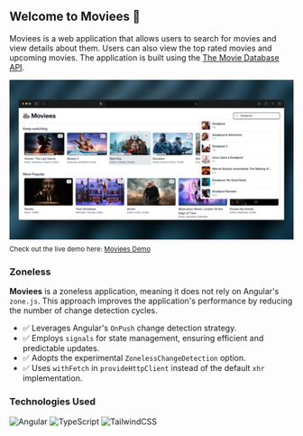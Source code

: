 ## Welcome to **Moviees** :wave:

Moviees is a web application that allows users to search for movies and view details about them. Users can also view the top rated movies and upcoming movies. The application is built using the [The Movie Database API](https://www.themoviedb.org/documentation/api).

![Moviees Logo](./public/readme-header-img.png)
<sub>Check out the live demo here: [Moviees Demo](https://moviees.oussamaati.dev/)</sub>

### Zoneless

**Moviees** is a zoneless application, meaning it does not rely on Angular's `zone.js`. This approach improves the application's performance by reducing the number of change detection cycles.

- ✅ Leverages Angular's `OnPush` change detection strategy.
- ✅ Employs `signals` for state management, ensuring efficient and predictable updates.
- ✅ Adopts the experimental `ZonelessChangeDetection` option.
- ✅ Uses `withFetch` in `provideHttpClient` instead of the default `xhr` implementation.

### Technologies Used

![Angular](https://img.shields.io/badge/angular-%23DD0031.svg?style=for-the-badge&logo=angular&logoColor=white) ![TypeScript](https://img.shields.io/badge/typescript-%23007ACC.svg?style=for-the-badge&logo=typescript&logoColor=white) ![TailwindCSS](https://img.shields.io/badge/tailwindcss-%2338B2AC.svg?style=for-the-badge&logo=tailwind-css&logoColor=white)
